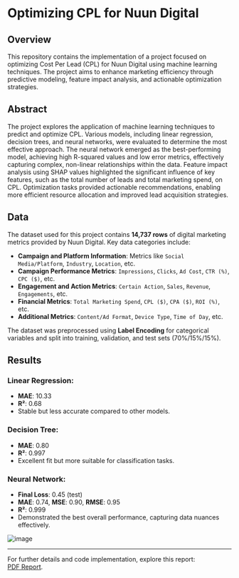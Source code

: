 # Optimizing CPL for Nuun Digital

## Overview
This repository contains the implementation of a project focused on optimizing Cost Per Lead (CPL) for Nuun Digital using machine learning techniques. The project aims to enhance marketing efficiency through predictive modeling, feature impact analysis, and actionable optimization strategies.

## Abstract
The project explores the application of machine learning techniques to predict and optimize CPL. Various models, including linear regression, decision trees, and neural networks, were evaluated to determine the most effective approach. The neural network emerged as the best-performing model, achieving high R-squared values and low error metrics, effectively capturing complex, non-linear relationships within the data. Feature impact analysis using SHAP values highlighted the significant influence of key features, such as the total number of leads and total marketing spend, on CPL. Optimization tasks provided actionable recommendations, enabling more efficient resource allocation and improved lead acquisition strategies.

## Data
The dataset used for this project contains **14,737 rows** of digital marketing metrics provided by Nuun Digital. Key data categories include:

- **Campaign and Platform Information**: Metrics like `Social Media/Platform`, `Industry`, `Location`, etc.
- **Campaign Performance Metrics**: `Impressions`, `Clicks`, `Ad Cost`, `CTR (%)`, `CPC ($)`, etc.
- **Engagement and Action Metrics**: `Certain Action`, `Sales`, `Revenue`, `Engagements`, etc.
- **Financial Metrics**: `Total Marketing Spend`, `CPL ($)`, `CPA ($)`, `ROI (%)`, etc.
- **Additional Metrics**: `Content/Ad Format`, `Device Type`, `Time of Day`, etc.

The dataset was preprocessed using **Label Encoding** for categorical variables and split into training, validation, and test sets (70%/15%/15%).

## Results

### Linear Regression:
- **MAE**: 10.33
- **R²**: 0.68
- Stable but less accurate compared to other models.

### Decision Tree:
- **MAE**: 0.80
- **R²**: 0.997
- Excellent fit but more suitable for classification tasks.

### Neural Network:
- **Final Loss**: 0.45 (test)
- **MAE**: 0.74, **MSE**: 0.90, **RMSE**: 0.95
- **R²**: 0.999
- Demonstrated the best overall performance, capturing data nuances effectively.

![image](https://github.com/user-attachments/assets/7b0f4963-89ed-4bc5-9c1d-b334304cfd9e)

---

For further details and code implementation, explore this report:  
[PDF Report](https://github.com/ayaelsaoudi1/Optimizing-CPL-for-Nuun-Digital/blob/main/Aya%20El%20Saoudi%20-%20MSBA%20Capstone%20Report%20.pdf).
